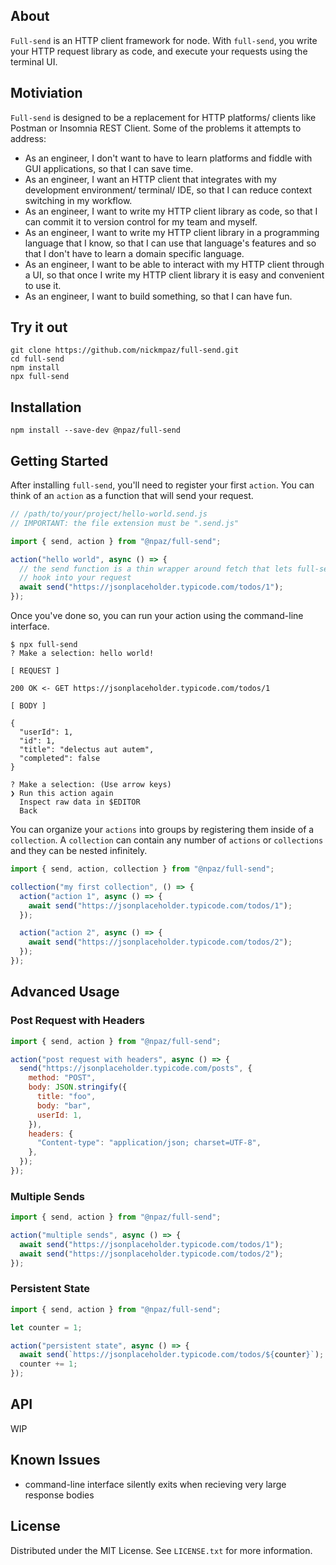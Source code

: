 ## About

`Full-send` is an HTTP client framework for node. With `full-send`, you write your HTTP request library as code, and execute your requests using the terminal UI.

## Motiviation

`Full-send` is designed to be a replacement for HTTP platforms/ clients like Postman or Insomnia REST Client. Some of the problems it attempts to address:

- As an engineer, I don't want to have to learn platforms and fiddle with GUI applications, so that I can save time.
- As an engineer, I want an HTTP client that integrates with my development environment/ terminal/ IDE, so that I can reduce context switching in my workflow.
- As an engineer, I want to write my HTTP client library as code, so that I can commit it to version control for my team and myself.
- As an engineer, I want to write my HTTP client library in a programming language that I know, so that I can use that language's features and so that I don't have to learn a domain specific language.
- As an engineer, I want to be able to interact with my HTTP client through a UI, so that once I write my HTTP client library it is easy and convenient to use it.
- As an engineer, I want to build something, so that I can have fun.

## Try it out

```
git clone https://github.com/nickmpaz/full-send.git
cd full-send
npm install
npx full-send
```

## Installation

```
npm install --save-dev @npaz/full-send
```

## Getting Started

After installing `full-send`, you'll need to register your first `action`. You
can think of an `action` as a function that will send your request.

```javascript
// /path/to/your/project/hello-world.send.js
// IMPORTANT: the file extension must be ".send.js"

import { send, action } from "@npaz/full-send";

action("hello world", async () => {
  // the send function is a thin wrapper around fetch that lets full-send
  // hook into your request
  await send("https://jsonplaceholder.typicode.com/todos/1");
});
```

Once you've done so, you can run your action using the command-line interface.

```
$ npx full-send
? Make a selection: hello world!

[ REQUEST ]

200 OK <- GET https://jsonplaceholder.typicode.com/todos/1

[ BODY ]

{
  "userId": 1,
  "id": 1,
  "title": "delectus aut autem",
  "completed": false
}

? Make a selection: (Use arrow keys)
❯ Run this action again
  Inspect raw data in $EDITOR
  Back
```

You can organize your `actions` into groups by registering them inside of a
`collection`. A `collection` can contain any number of `actions` or
`collections` and they can be nested infinitely.

```javascript
import { send, action, collection } from "@npaz/full-send";

collection("my first collection", () => {
  action("action 1", async () => {
    await send("https://jsonplaceholder.typicode.com/todos/1");
  });

  action("action 2", async () => {
    await send("https://jsonplaceholder.typicode.com/todos/2");
  });
});
```

## Advanced Usage

### Post Request with Headers

```javascript
import { send, action } from "@npaz/full-send";

action("post request with headers", async () => {
  send("https://jsonplaceholder.typicode.com/posts", {
    method: "POST",
    body: JSON.stringify({
      title: "foo",
      body: "bar",
      userId: 1,
    }),
    headers: {
      "Content-type": "application/json; charset=UTF-8",
    },
  });
});
```

### Multiple Sends

```javascript
import { send, action } from "@npaz/full-send";

action("multiple sends", async () => {
  await send("https://jsonplaceholder.typicode.com/todos/1");
  await send("https://jsonplaceholder.typicode.com/todos/2");
});
```

### Persistent State

```javascript
import { send, action } from "@npaz/full-send";

let counter = 1;

action("persistent state", async () => {
  await send(`https://jsonplaceholder.typicode.com/todos/${counter}`);
  counter += 1;
});
```

## API

WIP

## Known Issues

- command-line interface silently exits when recieving very large response bodies

## License

Distributed under the MIT License. See `LICENSE.txt` for more information.
